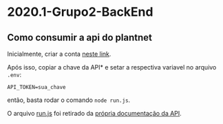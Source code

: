 # 2020.1-Grupo2-BackEnd

## Como consumir a api do plantnet

Inicialmente, criar a conta [neste link](https://my.plantnet.org).

Após isso, copiar a chave da API\* e setar a respectiva variavel no arquivo `.env`:

`API_TOKEN=sua_chave`

então, basta rodar o comando `node run.js`.

O arquivo [run.js](./run.js) foi retirado da [própria documentação da API](https://my.plantnet.org/usage).
